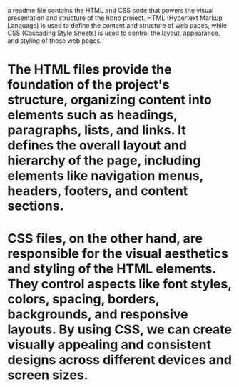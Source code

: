 a readme file contains the HTML and CSS code that powers the visual presentation and structure of the hbnb project. HTML (Hypertext Markup Language) is used to define the content and structure of web pages, while CSS (Cascading Style Sheets) is used to control the layout, appearance, and styling of those web pages.

# The HTML files provide the foundation of the project's structure, organizing content into elements such as headings, paragraphs, lists, and links. It defines the overall layout and hierarchy of the page, including elements like navigation menus, headers, footers, and content sections.

# CSS files, on the other hand, are responsible for the visual aesthetics and styling of the HTML elements. They control aspects like font styles, colors, spacing, borders, backgrounds, and responsive layouts. By using CSS, we can create visually appealing and consistent designs across different devices and screen sizes.
